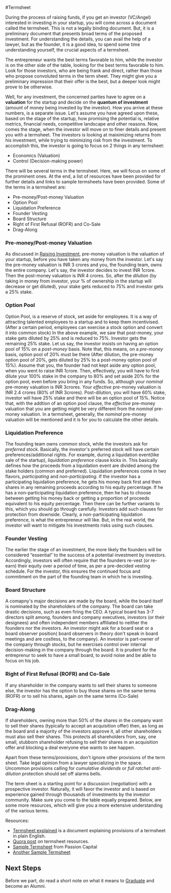 #Termsheet

During the process of raising funds, if you get an investor (VC/Angel) interested in investing in your startup, you will come across a document called the termsheet. This is not a legally binding document. But, it is a preliminary document that presents broad terms of the proposed investment. For understanding the details, you can avail the help of a lawyer, but as the founder, it is a good idea, to spend some time understanding yourself, the crucial aspects of a termsheet.

The entrepreneur wants the best terms favorable to him, while the investor is on the other side of the table, looking for the best terms favorable to him. Look for those investors, who are being frank and direct, rather than those who propose convoluted terms in the term sheet. They might give you a preliminary impression that their offer is the best, but a deeper look might prove to be otherwise.

Well, for any investment, the concerned parties have to agree on a **valuation** for the startup and decide on the **quantum of investment** (amount of money being invested by the investor). How you arrive at these numbers, is a separate issue. Let's assume you have agreed upon these, based on the stage of the startup, how promising the potential is, relative metrics, financial needs, competitive landscape and other reasons. Now, comes the stage, when the investor will move on to finer details and present you with a termsheet. The investors is looking at maiximizing returns from his investment, while trying to minimizing risk from the investment. To accomplish this, the investor is going to focus on 2 things in any termsheet:
* Economics (Valuation)
* Control (Decision-making power)

There will be several terms in the termsheet. Here, we will focus on some of the prominent ones. At the end, a list of resources have been provided for further details and links to sample termsheets have been provided. 
Some of the terms in a termsheet are:
* Pre-money/Post-money Valuation
* Option Pool
* Liquidation Preference
* Founder Vesting
* Board Structure
* Right of First Refusal (ROFR) and Co-Sale
* Drag-Along

### Pre-money/Post-money Valuation
As discussed in [Raising Investment](6-raising-investment.md), pre-money valuation is the valuation of your startup, before you have taken any money from the investor. Let's say the pre-money valuation is INR 3 crores and you, the founding team, owns the entire company. Let's say, the investor decides to invest INR 1crore. Then the post-money valuation is INR 4 crores. So, after the *dilution* (by taking in money from investor, your % of ownership in the startup will decrease or get diluted), your stake gets reduced to 75% and investor gets a 25% stake.

### Option Pool
Option Pool, is a reserve of stock, set aside for employees. It is a way of attracting talented employees to a startup and to keep them incentivised. (After a certain period, employees can exercise a stock option and convert it into common stock)
In the above example, we saw that post-money, your stake gets diluted by 25% and is reduced to 75%. Investor gets the remaining 25% stake. Let us say, the investor insists on having an option pool of 15% on a *post-money* basis. Note that, this means, on a *pre-money* basis, option pool of 20% must be there (After dilution, the pre-money option pool of 20%, gets diluted by 25% to a post-money option pool of 15%). Assume that you, the founder had not kept aside any option pool, when you went to raise INR 1crore. Then, effectively, you will have to first dilute your 100% stake in the company to 80% and set aside 20% for the option pool, even before you bring in any funds. So, although your *nominal* pre-money valuation is INR 3crores. Your *effective* pre-money valuation is INR 2.4 crores (80% of INR 3crores). Post-dilution, you will have 60% stake, investor will have 25% stake and there will be an option pool of 15%. Notice that, with the addtion of an option pool clause, the *effective* pre-money valuation that you are getting might be very different from the *nominal* pre-money valuation. In a termsheet, generally, the *nominal* pre-money valuation will be mentioned and it is for you to calculate the other details.

### Liquidation Preference
The founding team owns *common* stock, while the investors ask for *preferred* stock. Basically, the investor's preferred stock will have certain preferences/additional rights. For example, during a liquidation event(like sale of the startup), *liquidation preference* clause kicks in. This basically defines how the proceeds from a liquidation event are divided among the stake holders (common and preferred). Liquidation preferences come in two flavors, *participating* and *non-participating*. If the investor has a participating liquidation preference, he gets his money back first and then shares in any remaining proceeds according to his equity percentage. If he has a non-participating liquidation preference, then he has to choose between getting his money back or getting a proportion of proceeds equivalent to his equity percentage. Then there can be further variants to this, which you should go through carefully. Investors add such clauses for protection from downside. Clearly, a non-participating liquidation preference, is what the entrepreneur will like. But, in the real world, the investor will want to mitigate his investments risks using such clauses.

### Founder Vesting
The earlier the stage of an investment, the more likely the founders will be considered “essential” to the success of a potential investment by investors. Accordingly, investors will often require that the founders re-vest (or re-earn) their equity over a period of time, as per a pre-decided vesting schedule. For the investor, this ensures the continued focus and commitment on the part of the founding team in which he is investing. 

### Board Structure
A comapny's major decisions are made by the board, while the board itself is nominated by the shareholders of the company. The board can take drastic decisions, such as even firing the CEO.  A typical board has 3-7 directors split among, founders and company executives, investors (or their designees) and often independent members affiliated to neither the founders nor the investors. An investor might ask for a board seat or a board observer position( board observers in theory don't speak in board meetings and are costless, to the company). An investor is part-owner of the company through stocks, but he exercises control over internal decision-making in the company through the board. It is prudent for the entreprenur to seek to have a small board, to avoid noise and be able to focus on his job.

### Right of First Refusal (ROFR) and Co-Sale
If any shareholder in the company wants to sell their shares to someone else, the investor has the option to buy those shares on the same terms (ROFR) or to sell his shares, again on the same terms (Co-Sale)

### Drag-Along
If shareholders, owning more than 50% of the shares in the company want to sell their shares (typically to accept an acquisition offer) then, as long as the board and a majority of the investors approve it, all other shareholders must also sell their shares. This protects all shareholders from, say, one small, stubborn shareholder refusing to sell their shares in an acquisition offer and blocking a deal everyone else wants to see happen. 


Apart from these terms/provisions, don’t ignore other provisions of the term sheet. Take legal opinion from a lawyer specializing in the space. Uncommon provisions calling for *cumulative dividends* or *full ratchet anti-dilution* protection should set off alarms bells.

The term sheet is a starting point for a discussion (negotiation) with a prospective investor. Naturally, it will favor the investor and is based on experience gained through thousands of investments by the investor community. Make sure you come to the table equally prepared. Below, are some more resources, which will give you a more extensive understanding of the various terms.

Resources:

* [Termsheet explained](http://web.archive.org/web/20130303042811/http://www.foundersfund.com/uploads/term_sheet_explained.pdf) is a document explaining provisions of a termsheet in plain English.
* [Quora post](http://www.quora.com/What-are-examples-of-good-startup-term-sheets) on termsheet resources.
* [Sample Termsheet](http://www.businessinsider.in/What-A-Straight-Forward-Non-Jargony-Term-Sheet-From-A-VC-Looks-Like/articleshow/21053721.cms) from Passion Capital
* [Another Sample Termsheet](http://www.marsdd.com/mars-library/term-sheet-template-for-angel-or-venture-capital-investors/) 

## Next Steps
Before we part, do read a short note on what it means to [Graduate](8-graduation.md) and become an Alumni.


